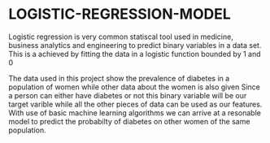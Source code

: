 # LOGISTIC-REGRESSION-MODEL

Logistic regression is very common statiscal tool used in medicine, business analytics and engineering to predict binary variables in a data set.
This is a achieved by fitting the data in a logistic function bounded by 1 and 0

The data used in this project show the prevalence of diabetes in a population of women while other data about the women is also given
Since a person can either have diabetes or not this binary variable will be our target varible while all the other pieces of data can be used as our features.
With use of basic machine learning algorithms we can arrive at a resonable model to predict the probabilty of diabetes on other women of the same population.
